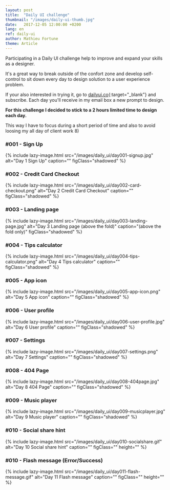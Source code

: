 ```yaml
---
layout: post
title:  "Daily UI challenge"
thumbnail: "/images/daily-ui-thumb.jpg"
date:   2017-12-05 12:00:00 +0200
lang: en
ref: daily-ui
author: Mathieu Fortune
theme: Article
---
```


Participating in a Daily UI challenge help to improve and expand your skills as a designer.

It's a great way to break outside of the confort zone and develop self-control to sit down every day to design solution to a user experience problem.

If your also interested in trying it, go to [dailyui.co](http://www.dailyui.co/ "Website to subscribe to the Daily UI challenge"){:target="_blank"} and subscribe. Each day you'll receive in my email box a new prompt to design.

**For this challenge I decided to stick to a 2 hours limited time to design each day.**

This way I have to focus during a short period of time and also to avoid loosing my all day of client work 8)


### #001 - Sign Up

{% include lazy-image.html src="/images/daily_ui/day001-signup.jpg" alt="Day 1 Sign Up" caption="" figClass="shadowed" %}

### #002 - Credit Card Checkout

{% include lazy-image.html src="/images/daily_ui/day002-card-checkout.png" alt="Day 2 Credit Card Checkout" caption="" figClass="shadowed" %}

### #003 - Landing page

{% include lazy-image.html src="/images/daily_ui/day003-landing-page.jpg" alt="Day 3 Landing page (above the fold)" caption="(above the fold only)" figClass="shadowed" %}

### #004 - Tips calculator

{% include lazy-image.html src="/images/daily_ui/day004-tips-calculator.png" alt="Day 4 Tips calculator" caption="" figClass="shadowed" %}

### #005 - App icon

{% include lazy-image.html src="/images/daily_ui/day005-app-icon.png" alt="Day 5 App icon" caption="" figClass="shadowed" %}

### #006 - User profile

{% include lazy-image.html src="/images/daily_ui/day006-user-profile.jpg" alt="Day 6 User profile" caption="" figClass="shadowed" %}

### #007 - Settings

{% include lazy-image.html src="/images/daily_ui/day007-settings.png" alt="Day 7 Settings" caption="" figClass="shadowed" %}

### #008 - 404 Page

{% include lazy-image.html src="/images/daily_ui/day008-404page.jpg" alt="Day 8 404 Page" caption="" figClass="shadowed" %}

### #009 - Music player

{% include lazy-image.html src="/images/daily_ui/day009-musicplayer.jpg" alt="Day 9 Music player" caption="" figClass="shadowed" %}

### #010 - Social share hint

{% include lazy-image.html src="/images/daily_ui/day010-socialshare.gif" alt="Day 10 Social share hint" caption="" figClass="" height="" %}


### #010 - Flash message (Error/Success)

{% include lazy-image.html src="/images/daily_ui/day011-flash-message.gif" alt="Day 11 Flash message" caption="" figClass="" height="" %}